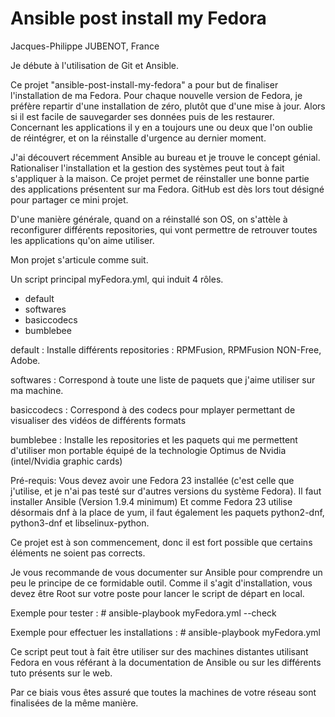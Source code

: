 # Ansible post install my Fedora
Jacques-Philippe JUBENOT, France

Je débute à l'utilisation de Git et Ansible.

Ce projet "ansible-post-install-my-fedora" a pour but de finaliser l'installation de ma Fedora.
Pour chaque nouvelle version de Fedora, je préfère repartir d'une installation de zéro, plutôt que d'une mise à jour.
Alors si il est facile de sauvegarder ses données puis de les restaurer.
Concernant les applications il y en a toujours une ou deux que l'on oublie de réintégrer, et on la réinstalle d'urgence au dernier moment.

J'ai découvert récemment Ansible au bureau et je trouve le concept génial.
Rationaliser l'installation et la gestion des systèmes peut tout à fait s'appliquer à la maison.
Ce projet permet de réinstaller une bonne partie des applications présentent sur ma Fedora.
GitHub est dès lors tout désigné pour partager ce mini projet.

D'une manière générale, quand on a réinstallé son OS, on s'attèle à reconfigurer différents repositories, qui vont permettre de 
retrouver toutes les applications qu'on aime utiliser.

Mon projet s'articule comme suit.

Un script principal myFedora.yml, qui induit 4 rôles.
- default
- softwares
- basiccodecs
- bumblebee

default			: Installe différents repositories : RPMFusion, RPMFusion NON-Free, Adobe.

softwares		: Correspond à toute une liste de paquets que j'aime utiliser sur ma machine.

basiccodecs		: Correspond à des codecs pour mplayer permettant de visualiser des vidéos de différents formats

bumblebee		: Installe les repositories et les paquets qui me permettent d'utiliser mon portable équipé de la 
                  technologie Optimus de Nvidia (intel/Nvidia graphic cards)

Pré-requis:
Vous devez avoir une Fedora 23 installée (c'est celle que j'utilise, et je n'ai pas testé sur d'autres versions du système Fedora).
Il faut installer Ansible (Version 1.9.4 minimum)
Et comme Fedora 23 utilise désormais dnf à la place de yum, il faut également les paquets python2-dnf, python3-dnf et libselinux-python.

Ce projet est à son commencement, donc il est fort possible que certains éléments ne soient pas corrects.

Je vous recommande de vous documenter sur Ansible pour comprendre un peu le principe de ce formidable outil.
Comme il s'agit d'installation, vous devez être Root sur votre poste pour lancer le script de départ en local.

Exemple pour tester : # ansible-playbook myFedora.yml --check

Exemple pour effectuer les installations : # ansible-playbook myFedora.yml

Ce script peut tout à fait être utiliser sur des machines distantes utilisant Fedora en vous référant à la documentation de Ansible 
ou sur les différents tuto présents sur le web.

Par ce biais vous êtes assuré que toutes la machines de votre réseau sont finalisées de la même manière.
